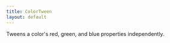 ```yaml
---
title: ColorTween
layout: default
---
```


Tweens a color's red, green, and blue properties independently.
